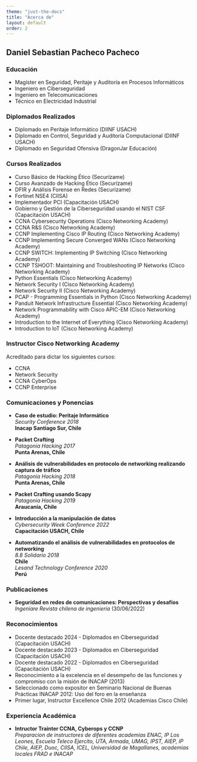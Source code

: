 ```yaml
---
theme: "just-the-docs"
title: "Acerca de"
layout: default
order: 2
---
```

## Daniel Sebastian Pacheco Pacheco

### Educación
- Magíster en Seguridad, Peritaje y Auditoría en Procesos Informáticos
- Ingeniero en Ciberseguridad
- Ingeniero en Telecomunicaciones
- Técnico en Electricidad Industrial

### Diplomados Realizados
- Diplomado en Peritaje Informático (DIINF USACH)
- Diplomado en Control, Seguridad y Auditoría Computacional (DIINF USACH)
- Diplomado en Seguridad Ofensiva (DragonJar Educación)

### Cursos Realizados
- Curso Básico de Hacking Ético (Securízame)
- Curso Avanzado de Hacking Ético (Securízame)
- DFIR y Análisis Forense en Redes (Securízame)
- Fortinet NSE4 (CIISA)
- Implementador PCI (Capacitación USACH)
- Gobierno y Gestión de la Ciberseguridad usando el NIST CSF (Capacitación USACH)
- CCNA Cybersecurity Operations (Cisco Networking Academy)
- CCNA R&S (Cisco Networking Academy)
- CCNP Implementing Cisco IP Routing (Cisco Networking Academy)
- CCNP Implementing Secure Converged WANs (Cisco Networking Academy)
- CCNP SWITCH: Implementing IP Switching (Cisco Networking Academy)
- CCNP TSHOOT: Maintaining and Troubleshooting IP Networks (Cisco Networking Academy)
- Python Essentials (Cisco Networking Academy)
- Network Security I (Cisco Networking Academy)
- Network Security II (Cisco Networking Academy)
- PCAP - Programming Essentials in Python (Cisco Networking Academy)
- Panduit Network Infrastructure Essential (Cisco Networking Academy)
- Network Programmability with Cisco APIC-EM (Cisco Networking Academy)
- Introduction to the Internet of Everything (Cisco Networking Academy)
- Introduction to IoT (Cisco Networking Academy)

### Instructor Cisco Networking Academy
Acreditado para dictar los siguientes cursos:
- CCNA
- Network Security
- CCNA CyberOps
- CCNP Enterprise

### Comunicaciones y Ponencias

* **Caso de estudio: Peritaje Informático**  
  _Security Conference 2018_  
  **Inacap Santiago Sur, Chile**

* **Packet Crafting**  
  _Patagonia Hacking 2017_  
  **Punta Arenas, Chile**

* **Análisis de vulnerabilidades en protocolo de networking realizando captura de tráfico**  
  _Patagonia Hacking 2018_  
  **Punta Arenas, Chile**

* **Packet Crafting usando Scapy**  
  _Patagonia Hacking 2019_  
  **Araucanía, Chile**

* **Introducción a la manipulación de datos**  
  _Cybersecurity Week Conference 2022_  
  **Capacitación USACH, Chile**

* **Automatizando el análisis de vulnerabilidades en protocolos de networking**  
  _8.8 Solidario 2018_  
  **Chile**  
  _Lesand Technology Conference 2020_  
  **Perú**

### Publicaciones
* **Seguridad en redes de comunicaciones: Perspectivas y desafíos**  
  _Ingeniare Revista chilena de ingeniería_ (30/06/2022)

### Reconocimientos
- Docente destacado 2024 - Diplomados en Ciberseguridad (Capacitación USACH)
- Docente destacado 2023 - Diplomados en Ciberseguridad (Capacitación USACH)
- Docente destacado 2022 - Diplomados en Ciberseguridad (Capacitación USACH)
- Reconocimiento a la excelencia en el desempeño de las funciones y compromiso con la misión de INACAP (2013)
- Seleccionado como expositor en Seminario Nacional de Buenas Prácticas INACAP 2012: Uso del foro en la enseñanza
- Primer lugar, Instructor Excellence Chile 2012 (Academias Cisco Chile)

### Experiencia Académica
* **Intructor Trainter CCNA, Cyberops y CCNP**  
  _Preparacion de instructores de diferentes academias ENAC, IP Los Leones, Escuela Teleco Ejercito, UTA, Armada, UMAG, IPST, AIEP, IP Chile, AIEP, Duoc, CIISA, ICEL, Universidad de Magallanes, academias locales FRAD e INACAP_ 
